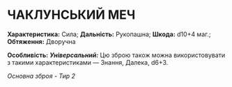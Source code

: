 ﻿# ЧАКЛУНСЬКИЙ МЕЧ

**Характеристика:** Сила; **Дальність:** Рукопашна; **Шкода:** d10+4 маг.; **Обтяження:** Дворучна

**Особливість:** ***Універсальний:*** Цю зброю також можна використовувати з такими характеристиками — Знання, Далека, d6+3.

*Основна зброя - Тир 2*